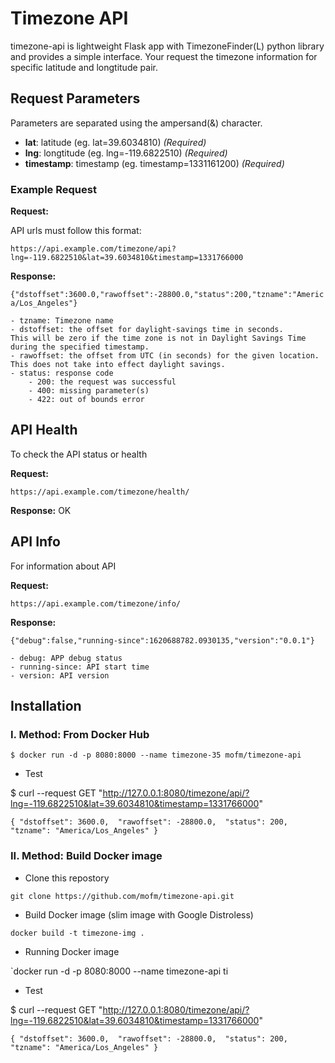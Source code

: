 # Timezone API

timezone-api is lightweight Flask app with TimezoneFinder(L) python library and
provides a simple interface. Your request the timezone information for specific
latitude and longtitude pair.

## Request Parameters

Parameters are separated using the ampersand(&) character.

* **lat**: latitude (eg. lat=39.6034810) _(Required)_
* **lng**: longtitude (eg. lng=-119.6822510) _(Required)_
* **timestamp**: timestamp (eg. timestamp=1331161200) _(Required)_

### Example Request

**Request:**

API urls must follow this format:

`https://api.example.com/timezone/api?lng=-119.6822510&lat=39.6034810&timestamp=1331766000`

**Response:**

`{"dstoffset":3600.0,"rawoffset":-28800.0,"status":200,"tzname":"America/Los_Angeles"}`

    - tzname: Timezone name
    - dstoffset: the offset for daylight-savings time in seconds.
    This will be zero if the time zone is not in Daylight Savings Time during the specified timestamp.
    - rawoffset: the offset from UTC (in seconds) for the given location.
    This does not take into effect daylight savings.
    - status: response code
        - 200: the request was successful
        - 400: missing parameter(s)
        - 422: out of bounds error

## API Health

To check the API status or health

**Request:**

`https://api.example.com/timezone/health/`

**Response:**
OK

## API Info

For information about API

**Request:**

`https://api.example.com/timezone/info/`

**Response:**

`{"debug":false,"running-since":1620688782.0930135,"version":"0.0.1"}`

    - debug: APP debug status
    - running-since: API start time
    - version: API version

## Installation

### I. Method: From Docker Hub

`$ docker run -d -p 8080:8000 --name timezone-35 mofm/timezone-api`

* Test

$ curl --request GET  "http://127.0.0.1:8080/timezone/api/?lng=-119.6822510&lat=39.6034810&timestamp=1331766000"

`{
  "dstoffset": 3600.0, 
  "rawoffset": -28800.0, 
  "status": 200, 
  "tzname": "America/Los_Angeles"
}`

### II. Method: Build Docker image

* Clone this repostory

`git clone https://github.com/mofm/timezone-api.git`

* Build Docker image (slim image with Google Distroless)
  
`docker build -t timezone-img .`

* Running Docker image

 `docker run -d -p 8080:8000 --name timezone-api ti
 
* Test

$ curl --request GET  "http://127.0.0.1:8080/timezone/api/?lng=-119.6822510&lat=39.6034810&timestamp=1331766000"

`{
  "dstoffset": 3600.0, 
  "rawoffset": -28800.0, 
  "status": 200, 
  "tzname": "America/Los_Angeles"
}`
